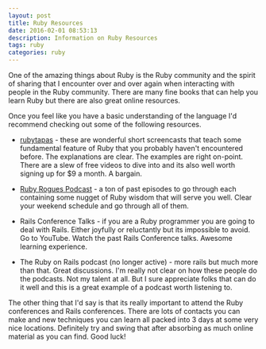 ```yaml
---
layout: post
title: Ruby Resources
date: 2016-02-01 08:53:13
description: Information on Ruby Resources
tags: ruby
categories: ruby
---
```


One of the amazing things about Ruby is the Ruby community and the spirit of
sharing that I encounter over and over again when interacting with people
in the Ruby community. There are many fine books that can help you learn
Ruby but there are also great online resources.

Once you feel like you have a basic understanding of the language I'd
recommend checking out some of the following resources.

- [rubytapas](https://graceful.dev/) - these are wonderful short
  screencasts that teach some fundamental feature of Ruby that you probably
  haven't encountered before. The explanations are clear. The examples are right
  on-point. There are a slew of free videos to dive into and its also well
  worth signing up for $9 a month. A bargain.

- [Ruby Rogues Podcast](https://topenddevs.com/podcasts/ruby-rogues) - a ton
  of past episodes to go through each containing some nugget of Ruby wisdom that will serve you well. Clear your weekend schedule and go through all of them.

- Rails Conference Talks - if you are a Ruby programmer you are going to
  deal with Rails. Either joyfully or reluctantly but its impossible to avoid. Go to YouTube. Watch the past Rails Conference talks. Awesome learning experience.

- The Ruby on Rails podcast (no longer active) - more rails but much
  more than that. Great discussions. I'm really not clear on how these people do
  the podcasts. Not my talent at all. But I sure appreciate folks that can do it
  well and this is a great example of a podcast worth listening to.

The other thing that I'd say is that its really important to attend the
Ruby conferences and Rails conferences. There are lots of contacts you can make
and new techniques you can learn all packed into 3 days at some very nice
locations. Definitely try and swing that after absorbing as much online material
as you can find. Good luck!
